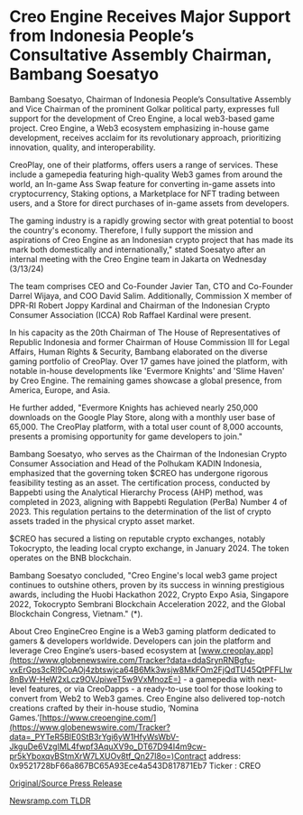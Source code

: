 # Creo Engine Receives Major Support from Indonesia People’s Consultative Assembly Chairman, Bambang Soesatyo

Bambang Soesatyo, Chairman of Indonesia People’s Consultative Assembly and Vice Chairman of the prominent Golkar political party, expresses full support for the development of Creo Engine, a local web3-based game project. Creo Engine, a Web3 ecosystem emphasizing in-house game development, receives acclaim for its revolutionary approach, prioritizing innovation, quality, and interoperability.

CreoPlay, one of their platforms, offers users a range of services. These include a gamepedia featuring high-quality Web3 games from around the world, an In-game Ass Swap feature for converting in-game assets into cryptocurrency, Staking options, a Marketplace for NFT trading between users, and a Store for direct purchases of in-game assets from developers.

The gaming industry is a rapidly growing sector with great potential to boost the country's economy. Therefore, I fully support the mission and aspirations of Creo Engine as an Indonesian crypto project that has made its mark both domestically and internationally," stated Soesatyo after an internal meeting with the Creo Engine team in Jakarta on Wednesday (3/13/24)

The team comprises CEO and Co-Founder Javier Tan, CTO and Co-Founder Darrel Wijaya, and COO David Salim. Additionally, Commission X member of DPR-RI Robert Joppy Kardinal and Chairman of the Indonesian Crypto Consumer Association (ICCA) Rob Raffael Kardinal were present.

In his capacity as the 20th Chairman of The House of Representatives of Republic Indonesia and former Chairman of House Commission III for Legal Affairs, Human Rights & Security, Bambang elaborated on the diverse gaming portfolio of CreoPlay. Over 17 games have joined the platform, with notable in-house developments like 'Evermore Knights' and 'Slime Haven' by Creo Engine. The remaining games showcase a global presence, from America, Europe, and Asia.

He further added, "Evermore Knights has achieved nearly 250,000 downloads on the Google Play Store, along with a monthly user base of 65,000. The CreoPlay platform, with a total user count of 8,000 accounts, presents a promising opportunity for game developers to join."

Bambang Soesatyo, who serves as the Chairman of the Indonesian Crypto Consumer Association and Head of the Polhukam KADIN Indonesia, emphasized that the governing token $CREO has undergone rigorous feasibility testing as an asset. The certification process, conducted by Bappebti using the Analytical Hierarchy Process (AHP) method, was completed in 2023, aligning with Bappebti Regulation (PerBa) Number 4 of 2023. This regulation pertains to the determination of the list of crypto assets traded in the physical crypto asset market.

$CREO has secured a listing on reputable crypto exchanges, notably Tokocrypto, the leading local crypto exchange, in January 2024. The token operates on the BNB blockchain.

Bambang Soesatyo concluded, "Creo Engine's local web3 game project continues to outshine others, proven by its success in winning prestigious awards, including the Huobi Hackathon 2022, Crypto Expo Asia, Singapore 2022, Tokocrypto Sembrani Blockchain Acceleration 2022, and the Global Blockchain Congress, Vietnam." (*).

About Creo EngineCreo Engine is a Web3 gaming platform dedicated to gamers & developers worldwide. Developers can join the platform and leverage Creo Engine’s users-based ecosystem at [www.creoplay.app](https://www.globenewswire.com/Tracker?data=ddaSrynRNBgfu-vxErGps3cRl9CoAOj4zbtswjca64B6Mk3wsjw8MkFOm2FjQdTU45QtPFFLIw8nBvW-HeW2xLcz9OVJpiweT5w9VxMnozE=) - a gamepedia with next-level features, or via CreoDapps - a ready-to-use tool for those looking to convert from Web2 to Web3 games. Creo Engine also delivered top-notch creations crafted by their in-house studio, ‘Nomina Games.’[https://www.creoengine.com/](https://www.globenewswire.com/Tracker?data=_PYTeR5BlE0StB3rYgi6yW1HfyWsWbV-JkguDe6VzgIML4fwpf3AquXV9o_DT67D94I4m9cw-pr5kYboxqvBStmXrW7LXUOv8tf_Qn27I8o=)Contract address: 0x9521728bF66a867BC65A93Ece4a543D817871Eb7 Ticker : CREO 

[Original/Source Press Release](https://blockchainwire.io/press-release/creo-engine-receives-major-support-from-indonesia-peoples-consultative-assembly-chairman-bambang-soesatyo) 

[Newsramp.com TLDR](https://newsramp.com/None) 